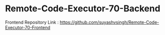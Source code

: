 # Remote-Code-Executor-70-Backend

Frontend Repository Link :
https://github.com/suyashvsingh/Remote-Code-Executor-70-Frontend
